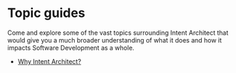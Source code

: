 # Topic guides

Come and explore some of the vast topics surrounding Intent Architect that would give you a much broader understanding of what it does and how it impacts Software Development as a whole.

 + [Why Intent Architect?](why_intent_architect.md)
